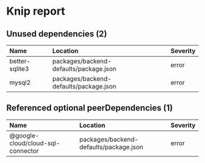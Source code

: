 # Knip report

## Unused dependencies (2)

| Name           | Location     | Severity |
| :------------- | :----------- | :------- |
| better-sqlite3 | packages/backend-defaults/package.json | error    |
| mysql2         | packages/backend-defaults/package.json | error    |

## Referenced optional peerDependencies (1)

| Name                              | Location     | Severity |
| :-------------------------------- | :----------- | :------- |
| @google-cloud/cloud-sql-connector | packages/backend-defaults/package.json | error    |

